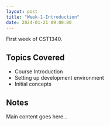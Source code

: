 ```yaml
---
layout: post
title: "Week-1-Introduction"
date: 2024-01-21 09:00:00
---
```


First week of CST1340.

## Topics Covered

- Course Introduction
- Setting up development environment
- Initial concepts

## Notes

Main content goes here...
